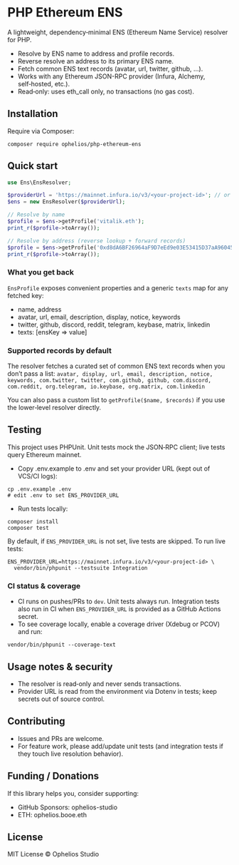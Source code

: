 # PHP Ethereum ENS

A lightweight, dependency‑minimal ENS (Ethereum Name Service) resolver for PHP.

- Resolve by ENS name to address and profile records.
- Reverse resolve an address to its primary ENS name.
- Fetch common ENS text records (avatar, url, twitter, github, …).
- Works with any Ethereum JSON-RPC provider (Infura, Alchemy, self‑hosted, etc.).
- Read‑only: uses eth_call only, no transactions (no gas cost).

## Installation

Require via Composer:

```
composer require ophelios/php-ethereum-ens
```

## Quick start

```php
use Ens\EnsResolver;

$providerUrl = 'https://mainnet.infura.io/v3/<your-project-id>'; // or any mainnet JSON‑RPC URL
$ens = new EnsResolver($providerUrl);

// Resolve by name
$profile = $ens->getProfile('vitalik.eth');
print_r($profile->toArray());

// Resolve by address (reverse lookup + forward records)
$profile = $ens->getProfile('0xd8dA6BF26964aF9D7eEd9e03E53415D37aA96045');
print_r($profile->toArray());
```

### What you get back
`EnsProfile` exposes convenient properties and a generic `texts` map for any fetched key:
- name, address
- avatar, url, email, description, display, notice, keywords
- twitter, github, discord, reddit, telegram, keybase, matrix, linkedin
- texts: [ensKey => value]

### Supported records by default
The resolver fetches a curated set of common ENS text records when you don’t pass a list:
`avatar, display, url, email, description, notice, keywords, com.twitter, twitter, com.github, github, com.discord, com.reddit, org.telegram, io.keybase, org.matrix, com.linkedin`

You can also pass a custom list to `getProfile($name, $records)` if you use the lower‑level resolver directly.

## Testing

This project uses PHPUnit. Unit tests mock the JSON‑RPC client; live tests query Ethereum mainnet.

- Copy .env.example to .env and set your provider URL (kept out of VCS/CI logs):

```
cp .env.example .env
# edit .env to set ENS_PROVIDER_URL
```

- Run tests locally:

```
composer install
composer test
```

By default, if `ENS_PROVIDER_URL` is not set, live tests are skipped. To run live tests:

```
ENS_PROVIDER_URL=https://mainnet.infura.io/v3/<your-project-id> \
  vendor/bin/phpunit --testsuite Integration
```

### CI status & coverage
- CI runs on pushes/PRs to `dev`. Unit tests always run. Integration tests also run in CI when `ENS_PROVIDER_URL` is provided as a GitHub Actions secret.
- To see coverage locally, enable a coverage driver (Xdebug or PCOV) and run:

```
vendor/bin/phpunit --coverage-text
```

## Usage notes & security
- The resolver is read‑only and never sends transactions.
- Provider URL is read from the environment via Dotenv in tests; keep secrets out of source control.

## Contributing
- Issues and PRs are welcome.
- For feature work, please add/update unit tests (and integration tests if they touch live resolution behavior).

## Funding / Donations
If this library helps you, consider supporting:
- GitHub Sponsors: ophelios-studio
- ETH: ophelios.booe.eth

## License
MIT License © Ophelios Studio
